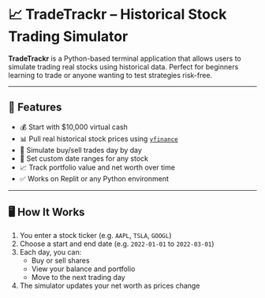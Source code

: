 # 📈 TradeTrackr – Historical Stock Trading Simulator

**TradeTrackr** is a Python-based terminal application that allows users to simulate trading real stocks using historical data. Perfect for beginners learning to trade or anyone wanting to test strategies risk-free.

---

## 🚀 Features

- 💰 Start with $10,000 virtual cash
- 📊 Pull real historical stock prices using [`yfinance`](https://github.com/ranaroussi/yfinance)
- 🛒 Simulate buy/sell trades day by day
- 📆 Set custom date ranges for any stock
- 📈 Track portfolio value and net worth over time
- ✅ Works on Replit or any Python environment

---

## 🖥️ How It Works

1. You enter a stock ticker (e.g. `AAPL`, `TSLA`, `GOOGL`)
2. Choose a start and end date (e.g. `2022-01-01` to `2022-03-01`)
3. Each day, you can:
   - Buy or sell shares
   - View your balance and portfolio
   - Move to the next trading day
4. The simulator updates your net worth as prices change
